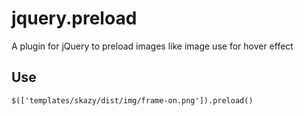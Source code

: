 # jquery.preload
A plugin for jQuery to preload images like image use for hover effect

## Use
```$(['templates/skazy/dist/img/frame-on.png']).preload()```

